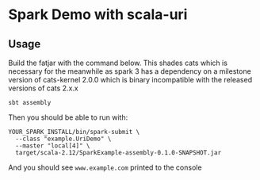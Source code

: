 # Spark Demo with scala-uri

## Usage

Build the fatjar with the command below. This shades cats which is necessary for the meanwhile as spark 3
has a dependency on a milestone version of cats-kernel 2.0.0 which is binary incompatible with the released
versions of cats 2.x.x

```
sbt assembly
```

Then you should be able to run with:

```
YOUR_SPARK_INSTALL/bin/spark-submit \
  --class "example.UriDemo" \
  --master "local[4]" \
  target/scala-2.12/SparkExample-assembly-0.1.0-SNAPSHOT.jar
```

And you should see `www.example.com` printed to the console
